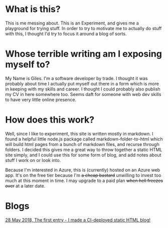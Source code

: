 # What is this?
This is me messing about.  This is an Experiment, and gives me a playground for trying stuff.  In order to try to motivate me to 
actually do stuff with this, I thought I'd try to focus it around a blog of sorts.  

# Whose terrible writing am I exposing myself to?
My Name is Giles.  I'm a software developer by trade.  I thought it was probably about time I actually put myself out there in a form which is more
in keeping with my skills and career.  I thought I could probably also publish my CV in here somewhere too.  Seems daft for someone with web dev skills
to have very little online presence.

# How does this work?
Well, since I like to experiment, this site is written mostly in markdown.  I found a helpful little node.js package called markdown-folder-to-html which will build html pages from a bunch of markdown files, and recurse through folders.  I decided this gives me a great way to throw together a static
HTML site simply, and I could use this for some form of blog, and add notes about stuff I work on or look into.  

Because I'm interested in Azure, this is (currently) hosted on an Azure web app.  It's on the free tier because I'm ~~a cheap bastard~~ unwilling to invest too much at this moment in time.  I may upgrade to a paid plan ~~when hell freezes over~~ at a later date.

# Blogs
[28 May 2018, The first entry - I made a CI-deployed static HTML blog!](blogs/2018-05-28.html)

